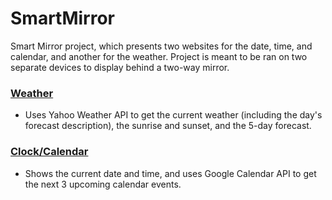 # SmartMirror

Smart Mirror project, which presents two websites for the date, time, and calendar, and another for the weather. Project is meant to be ran on two separate devices to display behind a two-way mirror.

### [Weather](https://thomasbryk.github.io/SmartMirror/Weather/)
- Uses Yahoo Weather API to get the current weather (including the day's forecast description), the sunrise and sunset, and the 5-day forecast.
### [Clock/Calendar](https://thomasbryk.github.io/SmartMirror/Clock/)
- Shows the current date and time, and uses Google Calendar API to get the next 3 upcoming calendar events.
